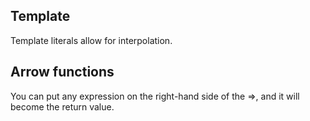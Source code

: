 ## Template
Template literals allow for interpolation.

## Arrow functions
You can put any expression on the right-hand side of the =>, and it will become the return value. 